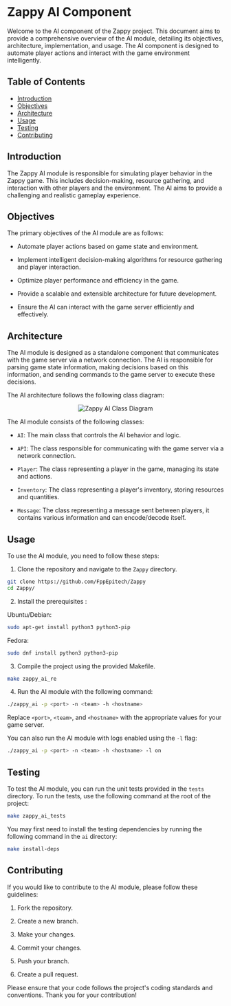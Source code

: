 # Zappy AI Component

Welcome to the AI component of the Zappy project. This document aims to provide a comprehensive overview of the AI module, detailing its objectives, architecture, implementation, and usage. The AI component is designed to automate player actions and interact with the game environment intelligently.

## Table of Contents

- [Introduction](#introduction)
- [Objectives](#objectives)
- [Architecture](#architecture)
- [Usage](#usage)
- [Testing](#testing)
- [Contributing](#contributing)

## Introduction

The Zappy AI module is responsible for simulating player behavior in the Zappy game. This includes decision-making, resource gathering, and interaction with other players and the environment. The AI aims to provide a challenging and realistic gameplay experience.

## Objectives

The primary objectives of the AI module are as follows:

- Automate player actions based on game state and environment.

- Implement intelligent decision-making algorithms for resource gathering and player interaction.

- Optimize player performance and efficiency in the game.

- Provide a scalable and extensible architecture for future development.

- Ensure the AI can interact with the game server efficiently and effectively.

## Architecture

The AI module is designed as a standalone component that communicates with the game server via a network connection. The AI is responsible for parsing game state information, making decisions based on this information, and sending commands to the game server to execute these decisions.

The AI architecture follows the following class diagram:

<p align="center">
<img src="https://github.com/FppEpitech/Zappy/assets/114705049/8ac5c426-00c8-429e-8dd7-f7e43bd7c9a9" alt="Zappy AI Class Diagram"/>
</p>

The AI module consists of the following classes:

- `AI`: The main class that controls the AI behavior and logic.

- `API`: The class responsible for communicating with the game server via a network connection.

- `Player`: The class representing a player in the game, managing its state and actions.

- `Inventory`: The class representing a player's inventory, storing resources and quantities.

- `Message`: The class representing a message sent between players, it contains various information and can encode/decode itself.

## Usage

To use the AI module, you need to follow these steps:

1. Clone the repository and navigate to the `Zappy` directory.

```bash
git clone https://github.com/FppEpitech/Zappy
cd Zappy/
```

2. Install the prerequisites :

Ubuntu/Debian:
```bash
sudo apt-get install python3 python3-pip
```

Fedora:
```bash
sudo dnf install python3 python3-pip
```

3. Compile the project using the provided Makefile.

```bash
make zappy_ai_re
```

4. Run the AI module with the following command:

```bash
./zappy_ai -p <port> -n <team> -h <hostname>
```

Replace `<port>`, `<team>`, and `<hostname>` with the appropriate values for your game server.

You can also run the AI module with logs enabled using the `-l` flag:

```bash
./zappy_ai -p <port> -n <team> -h <hostname> -l on
```

## Testing

To test the AI module, you can run the unit tests provided in the `tests` directory. To run the tests, use the following command at the root of the project:

```bash
make zappy_ai_tests
```

You may first need to install the testing dependencies by running the following command in the `ai` directory:

```bash
make install-deps
```

## Contributing

If you would like to contribute to the AI module, please follow these guidelines:

1. Fork the repository.

2. Create a new branch.

3. Make your changes.

4. Commit your changes.

5. Push your branch.

6. Create a pull request.

Please ensure that your code follows the project's coding standards and conventions. Thank you for your contribution!
